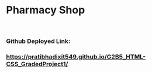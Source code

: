 # Pharmacy Shop
<br />

### Github Deployed Link: 

### https://pratibhadixit549.github.io/G2B5_HTML-CSS_GradedProject1/

<br />
<br />
